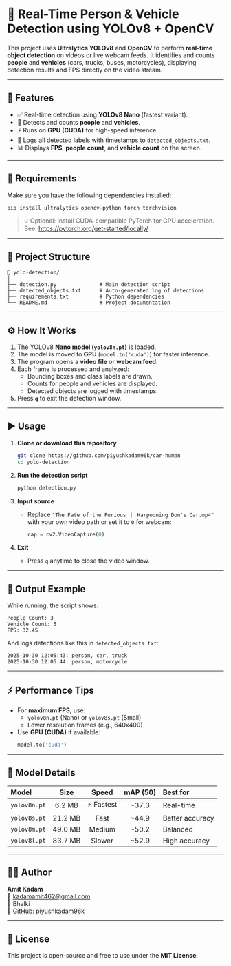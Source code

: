 # 🚀 Real-Time Person & Vehicle Detection using YOLOv8 + OpenCV

This project uses **Ultralytics YOLOv8** and **OpenCV** to perform **real-time object detection** on videos or live webcam feeds. It identifies and counts **people** and **vehicles** (cars, trucks, buses, motorcycles), displaying detection results and FPS directly on the video stream.

---

## 🧠 Features

- ✅ Real-time detection using **YOLOv8 Nano** (fastest variant).  
- 🚗 Detects and counts **people** and **vehicles**.  
- ⚡ Runs on **GPU (CUDA)** for high-speed inference.  
- 💾 Logs all detected labels with timestamps to `detected_objects.txt`.  
- 📊 Displays **FPS**, **people count**, and **vehicle count** on the screen.  

---

## 🧰 Requirements

Make sure you have the following dependencies installed:

```bash
pip install ultralytics opencv-python torch torchvision
```

> 💡 Optional: Install CUDA-compatible PyTorch for GPU acceleration.  
> See: https://pytorch.org/get-started/locally/

---

## 📁 Project Structure

```
📂 yolo-detection/
│
├── detection.py              # Main detection script
├── detected_objects.txt      # Auto-generated log of detections
├── requirements.txt          # Python dependencies
└── README.md                 # Project documentation
```

---

## ⚙️ How It Works

1. The YOLOv8 **Nano model (`yolov8n.pt`)** is loaded.  
2. The model is moved to **GPU** (`model.to('cuda')`) for faster inference.  
3. The program opens a **video file** or **webcam feed**.  
4. Each frame is processed and analyzed:
   - Bounding boxes and class labels are drawn.
   - Counts for people and vehicles are displayed.
   - Detected objects are logged with timestamps.
5. Press **`q`** to exit the detection window.

---

## ▶️ Usage

1. **Clone or download this repository**
   ```bash
   git clone https://github.com/piyushkadam96k/car-human
   cd yolo-detection
   ```

2. **Run the detection script**
   ```bash
   python detection.py
   ```

3. **Input source**
   - Replace `"The Fate of the Furious ｜ Harpooning Dom's Car.mp4"`  
     with your own video path or set it to `0` for webcam:
     ```python
     cap = cv2.VideoCapture(0)
     ```

4. **Exit**
   - Press `q` anytime to close the video window.

---

## 🧾 Output Example

While running, the script shows:
```
People Count: 3
Vehicle Count: 5
FPS: 32.45
```

And logs detections like this in `detected_objects.txt`:
```
2025-10-30 12:05:43: person, car, truck
2025-10-30 12:05:44: person, motorcycle
```

---

## ⚡ Performance Tips

- For **maximum FPS**, use:
  - `yolov8n.pt` (Nano) or `yolov8s.pt` (Small)
  - Lower resolution frames (e.g., 640x400)
- Use **GPU (CUDA)** if available:
  ```python
  model.to('cuda')
  ```

---

## 🧩 Model Details

| Model | Size | Speed | mAP (50) | Best for |
|:------|:------:|:------:|:------:|:------|
| `yolov8n.pt` | 6.2 MB | ⚡ Fastest | ~37.3 | Real-time |
| `yolov8s.pt` | 21.2 MB | Fast | ~44.9 | Better accuracy |
| `yolov8m.pt` | 49.0 MB | Medium | ~50.2 | Balanced |
| `yolov8l.pt` | 83.7 MB | Slower | ~52.9 | High accuracy |

---

## 🧑‍💻 Author

**Amit Kadam**  
📧 [kadamamit462@gmail.com](mailto:kadamamit462@gmail.com)  
📍 Bhalki  
🔗 [GitHub: piyushkadam96k](https://github.com/piyushkadam96k)

---

## 📜 License

This project is open-source and free to use under the **MIT License**.
